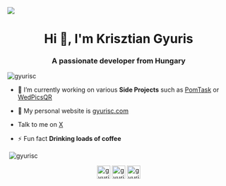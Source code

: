 ![](https://user-images.githubusercontent.com/5880908/92062256-48ad8580-ed66-11ea-8e47-c2d8bfc51891.png)
<h1 align="center">Hi 👋, I'm Krisztian Gyuris</h1>
<h3 align="center">A passionate developer from Hungary</h3>

<p align="left"> <img src="https://komarev.com/ghpvc/?username=gyurisc" alt="gyurisc" /> </p>

- 🔭 I’m currently working on various **Side Projects** such as [PomTask](https://pomtask.com/) or [WedPicsQR](https://www.wedpicsqr.com/)

- 📝 My personal website is [gyurisc.com](https://www.gyurisc.com/)

- Talk to me on [X](https://x.com/gyurisc)

- ⚡ Fun fact **Drinking loads of coffee**


<p>&nbsp;<img align="center" src="https://github-readme-stats.vercel.app/api?username=gyurisc&show_icons=true" alt="gyurisc" /></p>

<p align="center">
<a href="https://dev.to/gyurisc" target="blank"><img align="center" src="https://cdn.jsdelivr.net/npm/simple-icons@3.0.1/icons/dev-dot-to.svg" alt="gyurisc" height="30" width="30" /></a>
<a href="https://twitter.com/gyurisc" target="blank"><img align="center" src="https://cdn.jsdelivr.net/npm/simple-icons@3.0.1/icons/twitter.svg" alt="gyurisc" height="30" width="30" /></a>
<a href="https://stackoverflow.com/users/gyurisc" target="blank"><img align="center" src="https://cdn.jsdelivr.net/npm/simple-icons@3.0.1/icons/stackoverflow.svg" alt="gyurisc" height="30" width="30" /></a>
</p>
